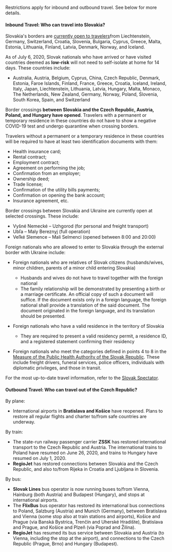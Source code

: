 Restrictions apply for inbound and outbound travel. See below for more details.

#### Inbound Travel: Who can travel into Slovakia?

Slovakia's borders are [currently open to travelers](https://www.schengenvisainfo.com/news/slovakia-reopens-its-borders-for-citizens-of-16-countries/)from Liechtenstein, Germany, Switzerland, Croatia, Slovenia, Bulgaria, Cyprus, Greece, Malta, Estonia, Lithuania, Finland, Latvia, Denmark, Norway, and Iceland.

As of July 6, 2020, Slovak nationals who have arrived or have visited countries deemed as **low-risk** will not need to self-isolate at home for 14 days. These countries include:

- Australia, Austria, Belgium, Cyprus, China, Czech Republic, Denmark, Estonia, Faroe Islands, Finland, France, Greece, Croatia, Iceland, Ireland, Italy, Japan, Liechtenstein, Lithuania, Latvia, Hungary, Malta, Monaco, The Netherlands, New Zealand, Germany, Norway, Poland, Slovenia, South Korea, Spain, and Switzerland

Border crossings **between Slovakia and the Czech Republic, Austria, Poland, and Hungary have opened**. Travelers with a permanent or temporary residence in these countries do not have to show a negative COVID-19 test and undergo quarantine when crossing borders.

Travelers without a permanent or a temporary residence in these countries will be required to have at least two identification documents with them:

- Health insurance card;
- Rental contract;
- Employment contract;
- Agreement on performing the job;
- Confirmation from an employer;
- Ownership deed;
- Trade license;
- Confirmation of the utility bills payments;
- Confirmation on opening the bank account;
- Insurance agreement, etc.

Border crossings between Slovakia and Ukraine are currently open at selected crossings. These include:

- Vyšné Nemecké – Uzhgorod (for personal and freight transport)
- Ubľa – Maly Bereznyj (full operation)
- Veľké Slemence – Mali Selmenci (opened between 8:00 and 20:00)

Foreign nationals who are allowed to enter to Slovakia through the external border with Ukraine include:

- Foreign nationals who are relatives of Slovak citizens (husbands/wives, minor children, parents of a minor child entering Slovakia)

  - Husbands and wives do not have to travel together with the foreign national
  - The family relationship will be demonstrated by presenting a birth or a marriage certificate. An official copy of such a document will suffice. If the document exists only in a foreign language, the foreign national shall provide a translation of the said document. The document originated in the foreign language, and its translation should be presented.

- Foreign nationals who have a valid residence in the territory of Slovakia

  - They are required to present a valid residency permit, a residence ID, and a registered statement confirming their residency

- Foreign nationals who meet the categories defined in points 4 to 8 in the [Measure of the Public Health Authority of the Slovak Republic](https://www.mzv.sk/documents/10182/4144190/200619-opatrenie-doplnenie-statov-EN.docx/5d46bbca-c113-4b2d-8871-cf294568d7d5). These include freight drivers, funeral services, police officers, individuals with diplomatic privileges, and those in transit.

For the most up-to-date travel information, refer to the [Slovak Spectator](https://spectator.sme.sk/c/22427760/coronavirus-in-slovakia-how-to-travel-borders-bus-train-air-transport.html).

#### Outbound Travel: Who can travel out of the Czech Republic?

By plane:

- International airports in **Bratislava and Košice** have reopened. Plans to restore all regular flights and charter to/from safe countries are underway.

By train:

- The state-run railway passenger carrier **ZSSK** has restored international transport to the Czech Republic and Austria. The international trains to Poland have resumed on June 26, 2020, and trains to Hungary have resumed on July 1, 2020.
- **RegioJet** has restored connections between Slovakia and the Czech Republic, and also to/from Rijeka in Croatia and Ljubljana in Slovenia.

By bus:

- **Slovak Lines** bus operator is now running buses to/from Vienna, Hainburg (both Austria) and Budapest (Hungary), and stops at international airports.
- The **FlixBus** bus operator has restored its international bus connections to Poland, Salzburg (Austria) and Munich (Germany), between Bratislava and Vienna (some stop also at train stations and airports), Košice and Prague (via Banská Bystrica, Trenčín and Uherské Hradište), Bratislava and Prague, and Košice and Plzeň (via Poprad and Žilina).
- **RegioJet** has resumed its bus service between Slovakia and Austria (to Vienna, including the stop at the airport), and connections to the Czech Republic (Prague, Brno) and Hungary (Budapest).

